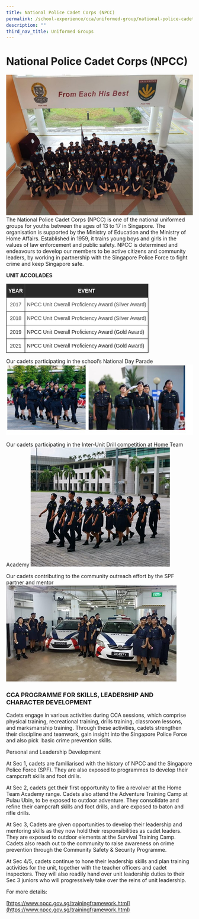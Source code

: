 ```yaml
---
title: National Police Cadet Corps (NPCC)
permalink: /school-experience/cca/uniformed-group/national-police-cadet-corps-npcc/
description: ""
third_nav_title: Uniformed Groups
---
```

# **National Police Cadet Corps (NPCC)**


![](/images/NPCC1.jpg)
The National Police Cadet Corps (NPCC) is one of the national uniformed groups for youths between the ages of 13 to 17 in Singapore. The organisation is supported by the Ministry of Education and the Ministry of Home Affairs. Established in 1959, it trains young boys and girls in the values of law enforcement and public safety. NPCC is determined and endeavours to develop our members to be active citizens and community leaders, by working in partnership with the Singapore Police Force to fight crime and keep Singapore safe.

**UNIT ACCOLADES**




<table style="border-collapse:collapse;border-spacing:0" class="tg"><thead><tr><th style="background-color:#2A2A2A;border-color:#444444;border-style:solid;border-width:1px;color:#FFF;font-family:Arial, sans-serif;font-size:14px;font-weight:bold;overflow:hidden;padding:10px 5px;text-align:center;vertical-align:top;word-break:normal"><span style="font-weight:700;color:#FFF;background-color:transparent">YEAR</span></th><th style="background-color:#2A2A2A;border-color:#444444;border-style:solid;border-width:1px;color:#FFF;font-family:Arial, sans-serif;font-size:14px;font-weight:bold;overflow:hidden;padding:10px 5px;text-align:center;vertical-align:top;word-break:normal"><span style="font-weight:700;color:#FFF;background-color:transparent">EVENT</span></th></tr></thead><tbody><tr><td style="background-color:#FFF;border-color:#444444;border-style:solid;border-width:1px;color:#444;font-family:Arial, sans-serif;font-size:14px;overflow:hidden;padding:10px 5px;text-align:center;vertical-align:top;word-break:normal"><span style="background-color:transparent">2017</span></td><td style="background-color:#FFF;border-color:#444444;border-style:solid;border-width:1px;color:#444;font-family:Arial, sans-serif;font-size:14px;overflow:hidden;padding:10px 5px;text-align:left;vertical-align:top;word-break:normal"><span style="background-color:transparent">NPCC Unit Overall Proficiency Award (Silver Award)</span></td></tr><tr><td style="background-color:#FFF;border-color:black;border-style:solid;border-width:1px;color:#444;font-family:Arial, sans-serif;font-size:14px;overflow:hidden;padding:10px 5px;text-align:center;vertical-align:top;word-break:normal"><span style="background-color:transparent">2018</span></td><td style="background-color:#FFF;border-color:black;border-style:solid;border-width:1px;color:#444;font-family:Arial, sans-serif;font-size:14px;overflow:hidden;padding:10px 5px;text-align:left;vertical-align:top;word-break:normal"><span style="background-color:transparent">NPCC Unit Overall Proficiency Award (Silver Award)</span></td></tr><tr><td style="background-color:#FFF;border-color:black;border-style:solid;border-width:1px;font-family:Arial, sans-serif;font-size:14px;overflow:hidden;padding:10px 5px;text-align:center;vertical-align:top;word-break:normal"><span style="background-color:transparent">2019</span></td><td style="background-color:#FFF;border-color:black;border-style:solid;border-width:1px;font-family:Arial, sans-serif;font-size:14px;overflow:hidden;padding:10px 5px;text-align:left;vertical-align:top;word-break:normal"><span style="background-color:transparent">NPCC Unit Overall Proficiency Award (Gold Award)</span></td></tr><tr><td style="background-color:#FFF;border-color:black;border-style:solid;border-width:1px;font-family:Arial, sans-serif;font-size:14px;overflow:hidden;padding:10px 5px;text-align:center;vertical-align:top;word-break:normal"><span style="background-color:transparent">2021</span></td><td style="background-color:#FFF;border-color:black;border-style:solid;border-width:1px;font-family:Arial, sans-serif;font-size:14px;overflow:hidden;padding:10px 5px;text-align:left;vertical-align:top;word-break:normal"><span style="background-color:transparent">NPCC Unit Overall Proficiency Award  (Gold Award)</span></td></tr></tbody></table>



Our cadets participating in the school’s National Day Parade
![](/images/NPCC2.jpg)

Our cadets participating in the Inter-Unit Drill competition at Home Team Academy
![](/images/NPCC4.jpg)


Our cadets contributing to the community outreach effort by the SPF partner and mentor
![](/images/NPCC6.jpg)


### CCA PROGRAMME FOR SKILLS, LEADERSHIP AND CHARACTER DEVELOPMENT

Cadets engage in various activities during CCA sessions, which comprise physical training, recreational training, drills training, classroom lessons, and marksmanship training. Through these activities, cadets strengthen their discipline and teamwork, gain insight into the Singapore Police Force and also pick  basic crime prevention skills. 

Personal and Leadership Development

At Sec 1, cadets are familiarised with the history of NPCC and the Singapore Police Force (SPF). They are also exposed to programmes to develop their campcraft skills and foot drills.

At Sec 2, cadets get their first opportunity to fire a revolver at the Home Team Academy range. Cadets also attend the Adventure Training Camp at Pulau Ubin, to be exposed to outdoor adventure. They consolidate and refine their campcraft skills and foot drills, and are exposed to baton and rifle drills.

At Sec 3, Cadets are given opportunities to develop their leadership and mentoring skills as they now hold their responsibilities as cadet leaders. They are exposed to outdoor elements at the Survival Training Camp. Cadets also reach out to the community to raise awareness on crime prevention through the Community Safety & Security Programme.

At Sec 4/5, cadets continue to hone their leadership skills and plan training activities for the unit, together with the teacher officers and cadet inspectors. They will also readily hand over unit leadership duties to their Sec 3 juniors who will progressively take over the reins of unit leadership. 

For more details: 

[https://www.npcc.gov.sg/trainingframework.html](https://www.npcc.gov.sg/trainingframework.html)
